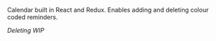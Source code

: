 Calendar built in React and Redux. Enables adding and deleting colour coded reminders.

_Deleting WIP_